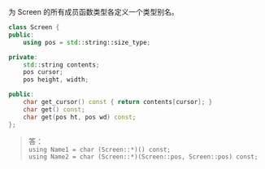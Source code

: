 为 Screen 的所有成员函数类型各定义一个类型别名。

```cpp
class Screen {
public:
    using pos = std::string::size_type;

private:
    std::string contents;
    pos cursor;
    pos height, width;

public:
    char get_cursor() const { return contents[cursor]; }
    char get() const;
    char get(pos ht, pos wd) const;
};
```

> 答：  
> `using Name1 = char (Screen::*)() const;`  
> `using Name2 = char (Screen::*)(Screen::pos, Screen::pos) const;`

